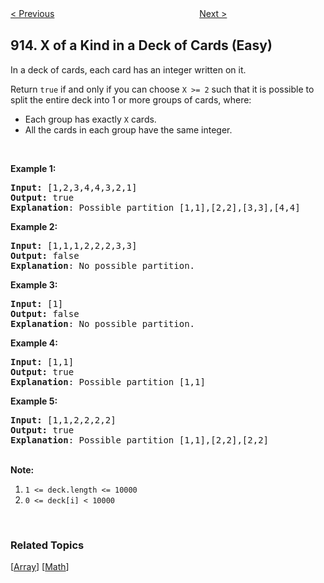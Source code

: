 <!--|This file generated by command(leetcode description); DO NOT EDIT.    |-->
<!--+----------------------------------------------------------------------+-->
<!--|@author    Openset <openset.wang@gmail.com>                           |-->
<!--|@link      https://github.com/openset                                 |-->
<!--|@home      https://github.com/openset/leetcode                        |-->
<!--+----------------------------------------------------------------------+-->

[< Previous](https://github.com/openset/leetcode/tree/master/problems/cat-and-mouse "Cat and Mouse")
　　　　　　　　　　　　　　　　
[Next >](https://github.com/openset/leetcode/tree/master/problems/partition-array-into-disjoint-intervals "Partition Array into Disjoint Intervals")

## 914. X of a Kind in a Deck of Cards (Easy)

<p>In a deck of cards, each card has an integer written on it.</p>

<p>Return <code>true</code> if and only if you can choose&nbsp;<code>X &gt;= 2</code> such that&nbsp;it is possible to split the entire deck&nbsp;into 1 or more groups of cards, where:</p>

<ul>
	<li>Each group has exactly <code>X</code> cards.</li>
	<li>All the cards in each group have the same integer.</li>
</ul>

<p>&nbsp;</p>

<p><strong>Example 1:</strong></p>

<pre>
<strong>Input: </strong><span id="example-input-1-1">[1,2,3,4,4,3,2,1]</span>
<strong>Output: </strong><span id="example-output-1">true
<strong>Explanation</strong>: Possible partition [1,1],[2,2],[3,3],[4,4]</span>
</pre>

<div>
<p><strong>Example 2:</strong></p>

<pre>
<strong>Input: </strong><span id="example-input-2-1">[1,1,1,2,2,2,3,3]</span>
<strong>Output: </strong><span id="example-output-2">false
</span><span id="example-output-1"><strong>Explanation</strong>: No possible partition.</span>
</pre>

<div>
<p><strong>Example 3:</strong></p>

<pre>
<strong>Input: </strong><span id="example-input-3-1">[1]</span>
<strong>Output: </strong><span id="example-output-3">false
</span><span id="example-output-1"><strong>Explanation</strong>: No possible partition.</span>
</pre>

<div>
<p><strong>Example 4:</strong></p>

<pre>
<strong>Input: </strong><span id="example-input-4-1">[1,1]</span>
<strong>Output: </strong><span id="example-output-4">true
</span><span id="example-output-1"><strong>Explanation</strong>: Possible partition [1,1]</span>
</pre>

<div>
<p><strong>Example 5:</strong></p>

<pre>
<strong>Input: </strong><span id="example-input-5-1">[1,1,2,2,2,2]</span>
<strong>Output: </strong><span id="example-output-5">true
</span><span id="example-output-1"><strong>Explanation</strong>: Possible partition [1,1],[2,2],[2,2]</span>
</pre>
</div>
</div>
</div>
</div>

<p><br />
<strong>Note:</strong></p>

<ol>
	<li><code>1 &lt;= deck.length &lt;= 10000</code></li>
	<li><code>0 &lt;= deck[i] &lt;&nbsp;10000</code></li>
</ol>

<div>
<div>
<div>
<div>
<div>&nbsp;</div>
</div>
</div>
</div>
</div>

### Related Topics
  [[Array](https://github.com/openset/leetcode/tree/master/tag/array/README.md)]
  [[Math](https://github.com/openset/leetcode/tree/master/tag/math/README.md)]

